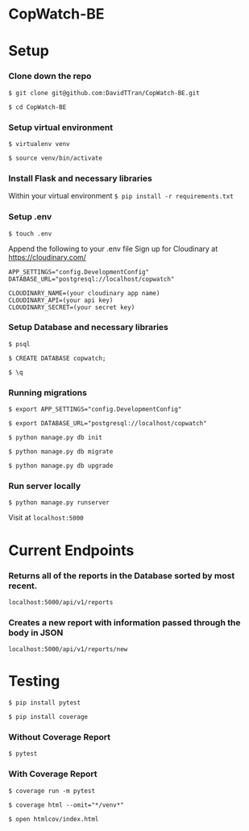 # CopWatch-BE

# Setup

### Clone down the repo
`$ git clone git@github.com:DavidTTran/CopWatch-BE.git`

`$ cd CopWatch-BE`

### Setup virtual environment
`$ virtualenv venv`

`$ source venv/bin/activate`

### Install Flask and necessary libraries
Within your virtual environment
`$ pip install -r requirements.txt`

### Setup .env
`$ touch .env`

Append the following to your .env file
Sign up for Cloudinary at https://cloudinary.com/
```
APP_SETTINGS="config.DevelopmentConfig"
DATABASE_URL="postgresql://localhost/copwatch"

CLOUDINARY_NAME=(your cloudinary app name)
CLOUDINARY_API=(your api key)
CLOUDINARY_SECRET=(your secret key)
```

### Setup Database and necessary libraries
`$ psql`

`$ CREATE DATABASE copwatch;`

`$ \q`

### Running migrations
`$ export APP_SETTINGS="config.DevelopmentConfig"`

`$ export DATABASE_URL="postgresql://localhost/copwatch"`

`$ python manage.py db init`

`$ python manage.py db migrate`

`$ python manage.py db upgrade`

### Run server locally
`$ python manage.py runserver`

Visit at `localhost:5000`

# Current Endpoints

### Returns all of the reports in the Database sorted by most recent.
`localhost:5000/api/v1/reports`

### Creates a new report with information passed through the body in JSON
`localhost:5000/api/v1/reports/new`

# Testing
`$ pip install pytest`

`$ pip install coverage`

### Without Coverage Report

`$ pytest`

### With Coverage Report

`$ coverage run -m pytest`

`$ coverage html --omit="*/venv*"`

`$ open htmlcov/index.html`
